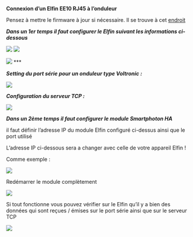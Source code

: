 ﻿**Connexion d’un Elfin EE10 RJ45 à l’onduleur**

Pensez à mettre le firmware à jour si nécessaire. Il se trouve à cet [endroit](http://www.hi-flying.com/download-center-1/firmware-1/download-item-e10-e20-e30-ee10-ee11-hf5111b-hf5111s-hf5142b-hf6508-pe10-pe11-me20a-me21a-me22a-firwmare) 

***Dans un 1er temps il faut configurer le Elfin suivant les informations ci-dessous***

![](Aspose.Words.c8569b8b-9380-4380-8ecd-cdb08627bfa1.001.png)           ![](Aspose.Words.c8569b8b-9380-4380-8ecd-cdb08627bfa1.002.png)

![](Aspose.Words.c8569b8b-9380-4380-8ecd-cdb08627bfa1.003.png)
\***


***Setting du port série pour un onduleur type Voltronic :***

![](Aspose.Words.c8569b8b-9380-4380-8ecd-cdb08627bfa1.004.png)

***Configuration du serveur TCP :***

![](Aspose.Words.c8569b8b-9380-4380-8ecd-cdb08627bfa1.005.png)


***Dans un 2ème temps il faut configurer le module Smartphoton HA***

il faut définir l’adresse IP du module Elfin configuré ci-dessus ainsi que le port utilisé

L’adresse IP ci-dessous sera a changer avec celle de votre appareil Elfin !

Comme exemple :

![](Aspose.Words.c8569b8b-9380-4380-8ecd-cdb08627bfa1.006.png)

Redémarrer le module complètement

![](Aspose.Words.c8569b8b-9380-4380-8ecd-cdb08627bfa1.007.png)

Si tout fonctionne vous pouvez vérifier sur le Elfin qu’il y a bien des données qui sont reçues / émises sur le port série ainsi que sur le serveur TCP

![](Aspose.Words.c8569b8b-9380-4380-8ecd-cdb08627bfa1.008.png)
